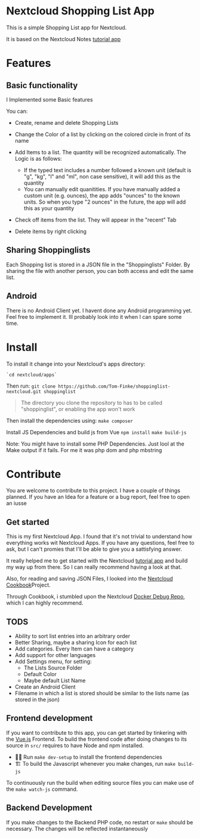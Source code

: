 # Nextcloud Shopping List App

This is a simple Shopping List app for Nextcloud.

It is based on the Nextcloud Notes [tutorial app](https://docs.nextcloud.com/server/latest/developer_manual/app_development/tutorial.html)

# Features

## Basic functionality

I Implemented some Basic features

You can:

- Create, rename and delete Shopping Lists
- Change the Color of a list by clicking on the colored circle in front of its name

- Add Items to a list. The quantity will be recognized automatically. The Logic is as follows:
  - If the typed text includes a number followed a known unit (default is "g", "kg", "l" and "ml", non case sensitive), it will add this as the quantity
  - You can manually edit quanitities. If you have manually added a custom unit (e.g. ounces), the app adds "ounces" to the known units. So when you type "2 ounces" in the future, the app will add this as your quantity
- Check off items from the list. They will appear in the "recent" Tab
- Delete items by right clicking

## Sharing Shoppinglists

Each Shopping list is stored in a JSON file in the "Shoppinglists" Folder.
By sharing the file with another person, you can both access and edit the same list.

## Android

There is no Android Client yet. I havent done any Android programming yet. Feel free to implement it.
Ill probably look into it when I can spare some time.

# Install

To install it change into your Nextcloud's apps directory:

    `cd nextcloud/apps`

Then run:
    `git clone https://github.com/Tom-Finke/shoppinglist-nextcloud.git shoppinglist`
> The directory you clone the repository to has to be called "shoppinglist", or enabling the app won't work

Then install the dependencies using:
    `make composer`

Install JS Dependencies and build js from Vue
    `npm install`
    `make build-js`
    
Note: You might have to install some PHP Dependencies. Just lool at the Make output if it fails. For me it was php dom and php mbstring

# Contribute

You are welcome to contribute to this project.
I have a couple of things planned.
If you have an Idea for a feature or a bug report, feel free to open an iusse

## Get started

This is my first Nextcloud App. I found that it's not trivial to understand how everything works wit Nextcloud Apps.
If you have any questions, feel free to ask, but I can't promies that I'll be able to give you a sattisfying answer.

It really helped me to get started with the Nextcloud [tutorial app](https://docs.nextcloud.com/server/latest/developer_manual/app_development/tutorial.html) and build my way up from there.
So I can really recommend having a look at that.

Also, for reading and saving JSON Files, I looked into the [Nextcloud Cookbook](https://github.com/nextcloud/cookbook.git)Project.

Through Cookbook, i stumbled upon the Nextcloud [Docker Debug Repo](https://github.com/christianlupus/nextcloud-docker-debug), which I can highly recommend. 

## TODS

- Ability to sort list entries into an arbitrary order
- Better Sharing, maybe a sharing Icon for each list
- Add categories. Every Item can have a category
- Add support for other languages
- Add Settings menu, for setting:
  - The Lists Source Folder
  - Default Color
  - Maybe default List Name
- Create an Android Client
- Filename in which a list is stored should be similar to the lists name (as stored in the json)

## Frontend development

If you want to contribute to this app, you can get started by tinkering with the [Vue.js](https://vuejs.org/) Frontend. To build the frontend code after doing changes to its source in `src/` requires to have Node and npm installed.

- 👩‍💻 Run `make dev-setup` to install the frontend dependencies
- 🏗 To build the Javascript whenever you make changes, run `make build-js`

To continuously run the build when editing source files you can make use of the `make watch-js` command.

## Backend Development

If you make changes to the Backend PHP code, no restart or `make` should be necessary. The changes will be reflected instantaneously
